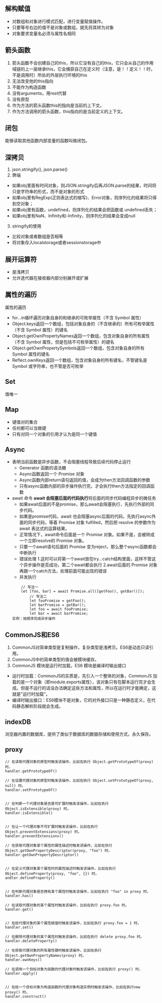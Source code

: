 ## 解构赋值
* 对数组和对象进行模式匹配，进行变量赋值操作。
* 只要等号右边的值不是对象或数组，就先将其转为对象
* 对象要求变量名必须与属性名相同

## 箭头函数
1. 箭头函数不会创建自己的this，所以它没有自己的this，它只会从自己的作用域链的上一层继承this，它会捕获自己在定义时（注意，是！！定义！！时，不是调用时）所处的外层执行环境的this
2. 无法改变他的this指向
3. 不能作为构造函数
4. 没有arguments，用rest代替
5. 没有原型
6. 作为方法的箭头函数this的指向是当前的上下文。
7. 作为方法调用的箭头函数，this指向的是当前定义的上下文。

## 闭包
能够读取其他函数内部变量的函数叫做闭包。

## 深拷贝
1. json.stringify(), json.parse()
2. 弊端
* 如果obj里面有时间对象，则JSON.stringify后再JSON.parse的结果，时间将只是字符串的形式，而不是对象的形式
* 如果obj里有RegExp(正则表达式的缩写)、Error对象，则序列化的结果将只得到空对象；
* 如果obj里有函数，undefined，则序列化的结果会把函数或 undefined丢失；
* 如果obj里有NaN、Infinity和-Infinity，则序列化的结果会变成null
3. stringify的使用
* 比较对象或者数组是否相等
* 将对象存入localstorage或者sessionstorage中

## 展开运算符
* 是浅拷贝
* 允许迭代器在接收器内部分别展开或扩展

## 属性的遍历
属性的遍历
* for...in循环遍历对象自身的和继承的可枚举属性（不含 Symbol 属性）
* Object.keys返回一个数组，包括对象自身的（不含继承的）所有可枚举属性（不含 Symbol 属性）的键名
* Object.getOwnPropertyNames返回一个数组，包含对象自身的所有属性（不含 Symbol 属性，但是包括不可枚举属性）的键名
* Object.getOwnPropertySymbols返回一个数组，包含对象自身的所有 Symbol 属性的键名
* Reflect.ownKeys返回一个数组，包含对象自身的所有键名，不管键名是 Symbol 或字符串，也不管是否可枚举

## Set
值唯一

## Map
* 键值对的集合
* 任何都可以当做键
* 只有对同一个对象的引用才认为是同一个键值

## Async
 * 表明当前函数是异步函数，不会阻塞线程导致后续代码停止运行
    - Generator 函数的语法糖
    - Async函数返回一个 Promise 对象
    - Async函数内部return语句返回的值，会成为then方法回调函数的参数
    - 只有async函数内部的异步操作执行完，才会执行then方法指定的回调函数
 * await 命令 **await 会阻塞后面的代码执行**将后面的同步代码编程异步的微任务
    - 如果await后面的不是promise，那么await会阻塞执行，先执行外部的同步代码。
    - 如果是promise代码，await 也会阻塞async后面的代码，先执行async外面的同步代码，等着 Promise 对象 fulfilled，然后把 resolve 的参数作为 await 表达式的运算结果。
    - 正常情况下，await命令后面是一个 Promise 对象。如果不是，会被转成一个立即resolve的 Promise 对象。
    - 只要一个await语句后面的 Promise 变为reject，那么整个async函数都会中断执行
    - 错误处理
     1.这时可以将第一个await放在try...catch结构里面，这样不管这个异步操作是否成功，第二个await都会执行
     2.await后面的 Promise 对象再跟一个catch方法，处理前面可能出现的错误
    - 并发执行
    ```
        // 写法一
        let [foo, bar] = await Promise.all([getFoo(), getBar()]);
            // 写法二
            let fooPromise = getFoo();
            let barPromise = getBar();
            let foo = await fooPromise;
            let bar = await barPromise;
    实例：按顺序完成异步操作
    ```
## CommonJS和ES6
1. CommonJS对简单类型是复制操作，复杂类型是浅拷贝。ES6是动态只读引用。
2. CommonJS中的简单类型的值会被模块缓存。
3. CommonJS 模块是运行时加载，ES6 模块是编译时输出接口
* 运行时加载：CommonJS的实质是，先引入一个整体的对象，CommonJS 加载的是一个对象（即module.exports属性），该对象只有在脚本运行完才会生成。但是不运行的话没办法确定这些方法和属性，所以在运行时才能确定，这就是"运行时加载"。
* 编译时输出接口：ES6模块不是对象，它的对外接口只是一种静态定义，在代码静态解析阶段就会生成。

## indexDB
浏览器内置的数据库，提供了类似于数据库的数据存储和使用方式，永久保存。

## proxy
```
// 在读取代理对象的原型时触发该操作，比如在执行 Object.getPrototypeOf(proxy) 时。
handler.getPrototypeOf()

// 在设置代理对象的原型时触发该操作，比如在执行 Object.setPrototypeOf(proxy, null) 时。
handler.setPrototypeOf()

 
// 在判断一个代理对象是否是可扩展时触发该操作，比如在执行 Object.isExtensible(proxy) 时。
handler.isExtensible()

 
// 在让一个代理对象不可扩展时触发该操作，比如在执行 Object.preventExtensions(proxy) 时。
handler.preventExtensions()

// 在获取代理对象某个属性的属性描述时触发该操作，比如在执行 Object.getOwnPropertyDescriptor(proxy, "foo") 时。
handler.getOwnPropertyDescriptor()

 
// 在定义代理对象某个属性时的属性描述时触发该操作，比如在执行 Object.defineProperty(proxy, "foo", {}) 时。
andler.defineProperty()

 
// 在判断代理对象是否拥有某个属性时触发该操作，比如在执行 "foo" in proxy 时。
handler.has()

// 在读取代理对象的某个属性时触发该操作，比如在执行 proxy.foo 时。
handler.get()

 
// 在给代理对象的某个属性赋值时触发该操作，比如在执行 proxy.foo = 1 时。
handler.set()

// 在删除代理对象的某个属性时触发该操作，比如在执行 delete proxy.foo 时。
handler.deleteProperty()

// 在获取代理对象的所有属性键时触发该操作，比如在执行 Object.getOwnPropertyNames(proxy) 时。
handler.ownKeys()

// 在调用一个目标对象为函数的代理对象时触发该操作，比如在执行 proxy() 时。
handler.apply()

 
// 在给一个目标对象为构造函数的代理对象构造实例时触发该操作，比如在执行new proxy() 时。
handler.construct()
```
